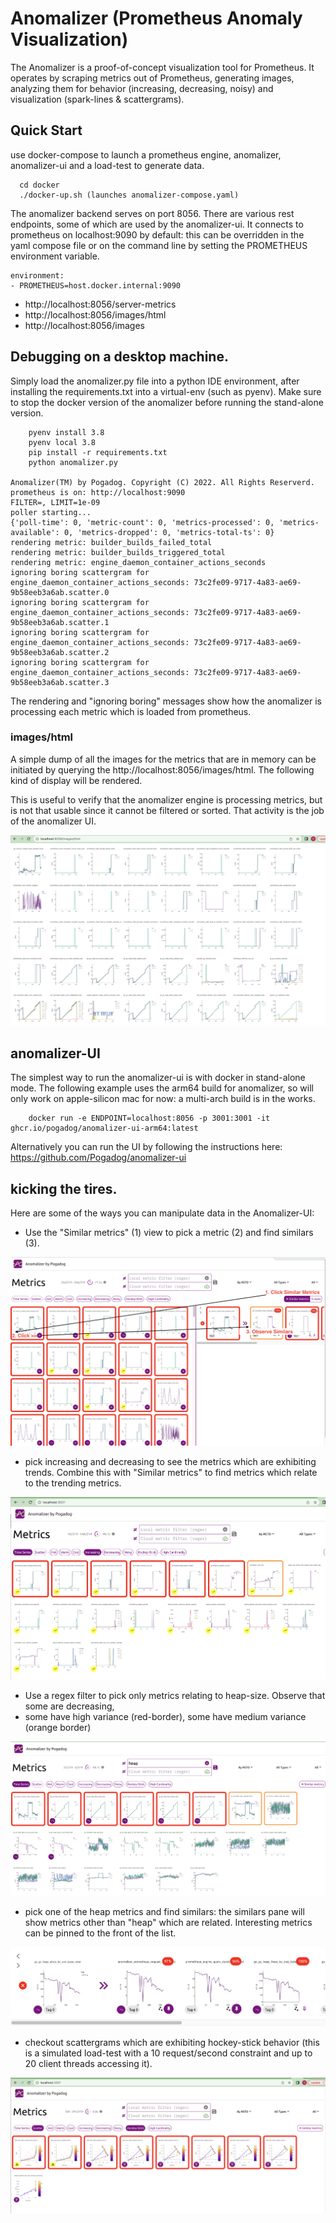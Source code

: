 # Anomalizer (Prometheus Anomaly Visualization)

The Anomalizer is a proof-of-concept visualization tool for Prometheus.
It operates by scraping metrics out of Prometheus, generating images, analyzing them for behavior (increasing, decreasing, noisy) and visualization
(spark-lines & scattergrams).

## Quick Start
use docker-compose to launch a prometheus engine, anomalizer, anomalizer-ui and a
load-test to generate data.
```
  cd docker
  ./docker-up.sh (launches anomalizer-compose.yaml)

```

The anomalizer backend serves on port 8056.  There are various rest
endpoints, some of which are used by the anomalizer-ui.  It connects to prometheus
on localhost:9090 by default: this can be overridden in the yaml compose file or 
on the command line by setting the PROMETHEUS environment variable.  

```
environment:
- PROMETHEUS=host.docker.internal:9090
```

* http://localhost:8056/server-metrics
* http://localhost:8056/images/html
* http://localhost:8056/images

## Debugging on a desktop machine.

Simply load the anomalizer.py file into a python IDE environment, after installing the
requirements.txt into a virtual-env (such as pyenv). Make sure to stop the docker version 
of the anomalizer before running the stand-alone version.

```
    pyenv install 3.8
    pyenv local 3.8
    pip install -r requirements.txt
    python anomalizer.py
     
Anomalizer(TM) by Pogadog. Copyright (C) 2022. All Rights Reserverd.
prometheus is on: http://localhost:9090
FILTER=, LIMIT=1e-09
poller starting...
{'poll-time': 0, 'metric-count': 0, 'metrics-processed': 0, 'metrics-available': 0, 'metrics-dropped': 0, 'metrics-total-ts': 0}
rendering metric: builder_builds_failed_total
rendering metric: builder_builds_triggered_total
rendering metric: engine_daemon_container_actions_seconds
ignoring boring scattergram for engine_daemon_container_actions_seconds: 73c2fe09-9717-4a83-ae69-9b58eeb3a6ab.scatter.0
ignoring boring scattergram for engine_daemon_container_actions_seconds: 73c2fe09-9717-4a83-ae69-9b58eeb3a6ab.scatter.1
ignoring boring scattergram for engine_daemon_container_actions_seconds: 73c2fe09-9717-4a83-ae69-9b58eeb3a6ab.scatter.2
ignoring boring scattergram for engine_daemon_container_actions_seconds: 73c2fe09-9717-4a83-ae69-9b58eeb3a6ab.scatter.3
```

The rendering and "ignoring boring" messages show how the anomalizer is processing each metric
which is loaded from prometheus.

### images/html

A simple dump of all the images for the metrics that are in memory can be initiated by querying
the http://localhost:8056/images/html.  The following kind of display will be rendered.

This is useful to verify that the anomalizer engine is processing metrics, but is not 
that usable since it cannot be filtered or sorted.  That activity is the job of the 
anomalizer UI.

![](images/html-view.png)

## anomalizer-UI

The simplest way to run the anomalizer-ui is with docker in stand-alone mode.  The following
example uses the arm64 build for anomalizer, so will only work on apple-silicon mac for now:
a multi-arch build is in the works.

```
    docker run -e ENDPOINT=localhost:8056 -p 3001:3001 -it ghcr.io/pogadog/anomalizer-ui-arm64:latest
```

Alternatively you can run the UI by following the instructions here: https://github.com/Pogadog/anomalizer-ui

## kicking the tires.

Here are some of the ways you can manipulate data in the Anomalizer-UI:

* Use the "Similar metrics" (1) view to pick a metric (2) and find similars (3).

![](images/correlation.png)

* pick increasing and decreasing to see the metrics which are exhibiting trends. Combine
this with "Similar metrics" to find metrics which relate to the trending metrics.

![](images/increasing.png)

* Use a regex filter to pick only metrics relating to heap-size. Observe that some are decreasing,
* some have high variance (red-border), some have medium variance (orange border)

![](images/heap.png)

* pick one of the heap metrics and find similars: the similars pane will show metrics other than
"heap" which are related. Interesting metrics can be pinned to the front of the list.

![](images/heap-pin.png)

* checkout scattergrams which are exhibiting hockey-stick behavior (this is a simulated load-test
with a 10 request/second constraint and up to 20 client threads accessing it).

![](images/hockey-stick.png)


